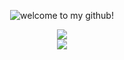 <p align="center">
  <img src="https://readme-typing-svg.demolab.com?font=Roboto&duration=3000&pause=700&color=2F1576&background=FFFFFDE3&center=true&vCenter=true&width=500&lines=hi%2C+my+name+is+gary;and+i+am+a+fullstack+developer!;thanks+for+visiting!" alt="welcome to my github!">
</p>

<div display="flex"><!-- .element: style="display: flex; flex-direction: row;" -->
  <div align="center">
    <img src="https://github-readme-stats.vercel.app/api?username=g-hor">
  </div>

  <div align="center">
    <img src="https://github-readme-stats.vercel.app/api/top-langs/?username=g-hor&layout=compact">
  </div>
</div>

